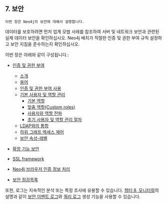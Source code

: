 
## 7. 보안

```
이번 장은 Neo4j의 보안에 대해서 설명합니다. 
```

데이터를 보호하려면 먼저 업계 모범 사례를 참조하여 서버 및 네트워크 보안과 관련된 실제 데이터 보안을 확인하십시오. Neo4j 배치가 적절한 인증 및 권한 부여 규칙 설정하고 보안 지침을 준수하는지 확인하십시오.


이번 장은 아래와 같이 구성됩니다.:

- [인증 및 권한 부여](/security/authentication-authorization.md)

	- [소개](/security/authentication-authorization/introduction.md)
	- [용어](/security/authentication-authorization/terminology.md)
	- [인증 및 권한 부여 사용](/security/authentication-authorization/enable.md)
	- [기본 사용자 및 역할 관리](/security/authentication-authorization/native-user-and-role-management.md)
	  - [기본 역할](/security/authentication-authorization/native-user-and-role-management/native-roles.md)
	  - [맞춤 역할(Custom roles)](/security/authentication-authorization/native-user-and-role-management/custom-roles.md)
	  - [사용자와 역할 전파](/security/authentication-authorization/native-user-and-role-management/propagate-users-and-roles.md)
	  - [초기 사용자 및 역할 관리 절차](/security/authentication-authorization/native-user-and-role-management/procedures.md)
	- [LDAP와의 통합](/security/authentication-authorization/ldap-integration.md)
	- [하위 그래프 엑세스 제어](/security/authentication-authorization/subgraph-access-control.md)
	- [보안 속성-레벨](/security/authentication-authorization/property-level-security.md)
- [확장 기능 보안](/security/securing-extensions.md)
- [SSL framework](/security/ssl-framework.md)
- [Neo4j 브라우저 인증 정보 처리](/security/browser.md)
- [보안 점검목록](/security/checklist.md)

또한, 로그는 지속적인 분석 또는 특정 조사에 유용할 수 있습니다. [챕터 8, 모니터링](./monitoring.md)의 설명과 같이 [보안 이벤트 로그](/monitoring/logging/security-events-logging.md)와 [쿼리 로그](/monitoring/logging/query-logging.md) 생성 기능을 사용할 수 있습니다.

